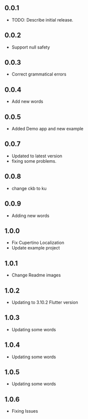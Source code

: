 ## 0.0.1

* TODO: Describe initial release.

## 0.0.2
* Support null safety

## 0.0.3
* Correct grammatical errors

## 0.0.4
* Add new words

## 0.0.5
* Added Demo app and new example

## 0.0.7
* Updated to latest version 
* fixing some problems.

## 0.0.8
* change ckb to ku

## 0.0.9
* Adding new words

## 1.0.0
* Fix Cupertino Localization
* Update example project

## 1.0.1
* Change Readme images

## 1.0.2
* Updating to 3.10.2 Flutter version

## 1.0.3
* Updating some words

## 1.0.4
* Updating some words

## 1.0.5
* Updating some words

## 1.0.6
* Fixing Issues
